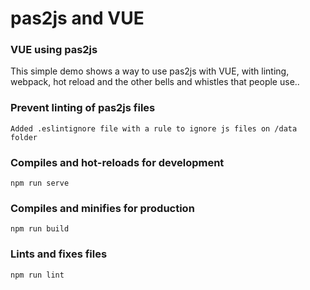 # pas2js and VUE

### VUE using pas2js 
This simple demo shows a way to use pas2js with VUE, with linting, webpack, hot reload and the other bells and whistles that people use..


### Prevent linting of pas2js files
```
Added .eslintignore file with a rule to ignore js files on /data folder
```


### Compiles and hot-reloads for development
```
npm run serve
```

### Compiles and minifies for production
```
npm run build
```

### Lints and fixes files
```
npm run lint
```